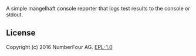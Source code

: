 A simple mangelhaft console reporter that logs test results to the console or stdout.

## License

Copyright (c) 2016 NumberFour AG.
[EPL-1.0](http://www.eclipse.org/legal/epl-v10.html)
